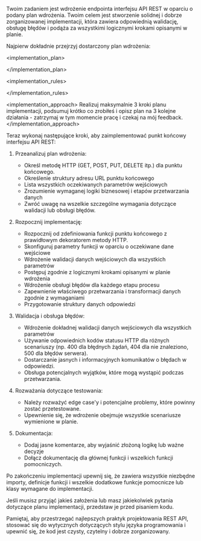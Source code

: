 Twoim zadaniem jest wdrożenie endpointa interfejsu API REST w oparciu o podany plan wdrożenia. Twoim celem jest stworzenie solidnej i dobrze zorganizowanej implementacji, która zawiera odpowiednią walidację, obsługę błędów i podąża za wszystkimi logicznymi krokami opisanymi w planie.

Najpierw dokładnie przejrzyj dostarczony plan wdrożenia:

<implementation_plan>



</implementation_plan>

<types>



</types>

<implementation_rules>



</implementation_rules>

<implementation_approach>
Realizuj maksymalnie 3 kroki planu implementacji, podsumuj krótko co zrobiłeś i opisz plan na 3 kolejne działania - zatrzymaj w tym momencie pracę i czekaj na mój feedback.
</implementation_approach>

Teraz wykonaj następujące kroki, aby zaimplementować punkt końcowy interfejsu API REST:

1. Przeanalizuj plan wdrożenia:
   - Określ metodę HTTP (GET, POST, PUT, DELETE itp.) dla punktu końcowego.
   - Określenie struktury adresu URL punktu końcowego
   - Lista wszystkich oczekiwanych parametrów wejściowych
   - Zrozumienie wymaganej logiki biznesowej i etapów przetwarzania danych
   - Zwróć uwagę na wszelkie szczególne wymagania dotyczące walidacji lub obsługi błędów.

2. Rozpocznij implementację:
   - Rozpocznij od zdefiniowania funkcji punktu końcowego z prawidłowym dekoratorem metody HTTP.
   - Skonfiguruj parametry funkcji w oparciu o oczekiwane dane wejściowe
   - Wdrożenie walidacji danych wejściowych dla wszystkich parametrów
   - Postępuj zgodnie z logicznymi krokami opisanymi w planie wdrożenia
   - Wdrożenie obsługi błędów dla każdego etapu procesu
   - Zapewnienie właściwego przetwarzania i transformacji danych zgodnie z wymaganiami
   - Przygotowanie struktury danych odpowiedzi

3. Walidacja i obsługa błędów:
   - Wdrożenie dokładnej walidacji danych wejściowych dla wszystkich parametrów
   - Używanie odpowiednich kodów statusu HTTP dla różnych scenariuszy (np. 400 dla błędnych żądań, 404 dla nie znaleziono, 500 dla błędów serwera).
   - Dostarczanie jasnych i informacyjnych komunikatów o błędach w odpowiedzi.
   - Obsługa potencjalnych wyjątków, które mogą wystąpić podczas przetwarzania.

4. Rozważania dotyczące testowania:
   - Należy rozważyć edge case'y i potencjalne problemy, które powinny zostać przetestowane.
   - Upewnienie się, że wdrożenie obejmuje wszystkie scenariusze wymienione w planie.

5. Dokumentacja:
   - Dodaj jasne komentarze, aby wyjaśnić złożoną logikę lub ważne decyzje
   - Dołącz dokumentację dla głównej funkcji i wszelkich funkcji pomocniczych.

Po zakończeniu implementacji upewnij się, że zawiera wszystkie niezbędne importy, definicje funkcji i wszelkie dodatkowe funkcje pomocnicze lub klasy wymagane do implementacji.

Jeśli musisz przyjąć jakieś założenia lub masz jakiekolwiek pytania dotyczące planu implementacji, przedstaw je przed pisaniem kodu.

Pamiętaj, aby przestrzegać najlepszych praktyk projektowania REST API, stosować się do wytycznych dotyczących stylu języka programowania i upewnić się, że kod jest czysty, czytelny i dobrze zorganizowany.
